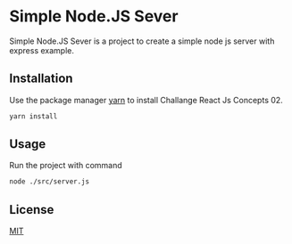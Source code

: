 # Simple Node.JS Sever

Simple Node.JS Sever is a project to create a simple node js server with express example.

## Installation

Use the package manager [yarn](https://yarnpkg.com/) to install Challange React Js Concepts 02.

```bash
yarn install
```

## Usage

Run the project with command

```bash
node ./src/server.js
```

## License
[MIT](https://choosealicense.com/licenses/mit/)
